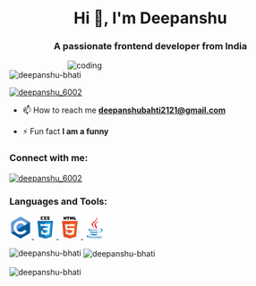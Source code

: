 <h1 align="center">Hi 👋, I'm Deepanshu</h1>
<h3 align="center">A passionate frontend developer from India</h3>
<img align="right" alt="coding" width="400" src="https://cdn.dribbble.com/users/1162077/screenshots/3848914/programmer.gif">

<p align="left"> <img src="https://komarev.com/ghpvc/?username=deepanshu-bhati&label=Profile%20views&color=0e75b6&style=flat" alt="deepanshu-bhati" /> </p>

<p align="left"> <a href="https://twitter.com/deepanshu_6002" target="blank"><img src="https://img.shields.io/twitter/follow/deepanshu_6002?logo=twitter&style=for-the-badge" alt="deepanshu_6002" /></a> </p>

- 📫 How to reach me **deepanshubahti2121@gmail.com**

- ⚡ Fun fact **I am a funny**

<h3 align="left">Connect with me:</h3>
<p align="left">
<a href="https://twitter.com/deepanshu_6002" target="blank"><img align="center" src="https://raw.githubusercontent.com/rahuldkjain/github-profile-readme-generator/master/src/images/icons/Social/twitter.svg" alt="deepanshu_6002" height="30" width="40" /></a>
</p>

<h3 align="left">Languages and Tools:</h3>
<p align="left"> <a href="https://www.cprogramming.com/" target="_blank" rel="noreferrer"> <img src="https://raw.githubusercontent.com/devicons/devicon/master/icons/c/c-original.svg" alt="c" width="40" height="40"/> </a> <a href="https://www.w3schools.com/css/" target="_blank" rel="noreferrer"> <img src="https://raw.githubusercontent.com/devicons/devicon/master/icons/css3/css3-original-wordmark.svg" alt="css3" width="40" height="40"/> </a> <a href="https://www.w3.org/html/" target="_blank" rel="noreferrer"> <img src="https://raw.githubusercontent.com/devicons/devicon/master/icons/html5/html5-original-wordmark.svg" alt="html5" width="40" height="40"/> </a> <a href="https://www.java.com" target="_blank" rel="noreferrer"> <img src="https://raw.githubusercontent.com/devicons/devicon/master/icons/java/java-original.svg" alt="java" width="40" height="40"/> </a> </p>

<p><img align="left" src="https://github-readme-stats.vercel.app/api/top-langs?username=deepanshu-bhati&show_icons=true&locale=en&layout=compact" alt="deepanshu-bhati" /></p>

<p>&nbsp;<img align="center" src="https://github-readme-stats.vercel.app/api?username=deepanshu-bhati&show_icons=true&locale=en" alt="deepanshu-bhati" /></p>

<p><img align="center" src="https://github-readme-streak-stats.herokuapp.com/?user=deepanshu-bhati&" alt="deepanshu-bhati" /></p>
